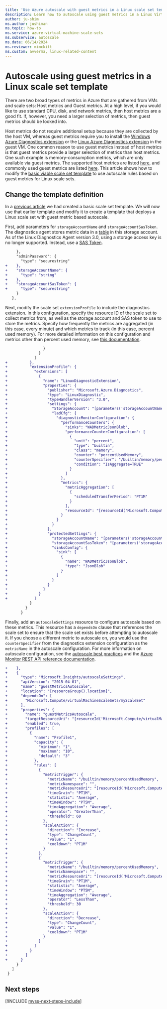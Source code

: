 ```yaml
---
title: 'Use Azure autoscale with guest metrics in a Linux scale set template'
description: Learn how to autoscale using guest metrics in a Linux Virtual Machine Scale Set template
author: ju-shim
ms.author: jushiman
ms.topic: how-to
ms.service: azure-virtual-machine-scale-sets
ms.subservice: autoscale
ms.date: 06/14/2024
ms.reviewer: mimckitt
ms.custom: avverma, linux-related-content
---
```


# Autoscale using guest metrics in a Linux scale set template

There are two broad types of metrics in Azure that are gathered from VMs and scale sets: Host metrics and Guest metrics. At a high level, if you would like to use standard CPU, disk, and network metrics, then host metrics are a good fit. If, however, you need a larger selection of metrics, then guest metrics should be looked into.

Host metrics do not require additional setup because they are collected by the host VM, whereas guest metrics require you to install the [Windows Azure Diagnostics extension](../virtual-machines/extensions/diagnostics-template.md) or the [Linux Azure Diagnostics extension](../virtual-machines/extensions/diagnostics-linux.md) in the guest VM. One common reason to use guest metrics instead of host metrics is that guest metrics provide a larger selection of metrics than host metrics. One such example is memory-consumption metrics, which are only available via guest metrics. The supported host metrics are listed [here](../azure-monitor/essentials/metrics-supported.md), and commonly used guest metrics are listed [here](../azure-monitor/autoscale/autoscale-common-metrics.md). This article shows how to modify the [basic viable scale set template](virtual-machine-scale-sets-mvss-start.md) to use autoscale rules based on guest metrics for Linux scale sets.

## Change the template definition

In a [previous article](virtual-machine-scale-sets-mvss-start.md) we had created a basic scale set template. We will now use that earlier template and modify it to create a template that deploys a Linux scale set with guest metric based autoscale.

First, add parameters for `storageAccountName` and `storageAccountSasToken`. The diagnostics agent stores metric data in a [table](../cosmos-db/tutorial-develop-table-dotnet.md) in this storage account. As of the Linux Diagnostics Agent version 3.0, using a storage access key is no longer supported. Instead, use a [SAS Token](../storage/common/storage-sas-overview.md).

```diff
     },
     "adminPassword": {
       "type": "securestring"
+    },
+    "storageAccountName": {
+      "type": "string"
+    },
+    "storageAccountSasToken": {
+      "type": "securestring"
     }
   },
```

Next, modify the scale set `extensionProfile` to include the diagnostics extension. In this configuration, specify the resource ID of the scale set to collect metrics from, as well as the storage account and SAS token to use to store the metrics. Specify how frequently the metrics are aggregated (in this case, every minute) and which metrics to track (in this case, percent used memory). For more detailed information on this configuration and metrics other than percent used memory, see [this documentation](../virtual-machines/extensions/diagnostics-linux.md).

```diff
                 }
               }
             ]
+          },
+          "extensionProfile": {
+            "extensions": [
+              {
+                "name": "LinuxDiagnosticExtension",
+                "properties": {
+                  "publisher": "Microsoft.Azure.Diagnostics",
+                  "type": "LinuxDiagnostic",
+                  "typeHandlerVersion": "3.0",
+                  "settings": {
+                    "StorageAccount": "[parameters('storageAccountName')]",
+                    "ladCfg": {
+                      "diagnosticMonitorConfiguration": {
+                        "performanceCounters": {
+                          "sinks": "WADMetricJsonBlob",
+                          "performanceCounterConfiguration": [
+                            {
+                              "unit": "percent",
+                              "type": "builtin",
+                              "class": "memory",
+                              "counter": "percentUsedMemory",
+                              "counterSpecifier": "/builtin/memory/percentUsedMemory",
+                              "condition": "IsAggregate=TRUE"
+                            }
+                          ]
+                        },
+                        "metrics": {
+                          "metricAggregation": [
+                            {
+                              "scheduledTransferPeriod": "PT1M"
+                            }
+                          ],
+                          "resourceId": "[resourceId('Microsoft.Compute/virtualMachineScaleSets', 'myScaleSet')]"
+                        }
+                      }
+                    }
+                  },
+                  "protectedSettings": {
+                    "storageAccountName": "[parameters('storageAccountName')]",
+                    "storageAccountSasToken": "[parameters('storageAccountSasToken')]",
+                    "sinksConfig": {
+                      "sink": [
+                        {
+                          "name": "WADMetricJsonBlob",
+                          "type": "JsonBlob"
+                        }
+                      ]
+                    }
+                  }
+                }
+              }
+            ]
           }
         }
       }
```

Finally, add an `autoscaleSettings` resource to configure autoscale based on these metrics. This resource has a `dependsOn` clause that references the scale set to ensure that the scale set exists before attempting to autoscale it. If you choose a different metric to autoscale on, you would use the `counterSpecifier` from the diagnostics extension configuration as the `metricName` in the autoscale configuration. For more information on autoscale configuration, see the [autoscale best practices](../azure-monitor/autoscale/autoscale-best-practices.md) and the [Azure Monitor REST API reference documentation](/rest/api/monitor/autoscalesettings).

```diff
+    },
+    {
+      "type": "Microsoft.Insights/autoscaleSettings",
+      "apiVersion": "2015-04-01",
+      "name": "guestMetricsAutoscale",
+      "location": "[resourceGroup().location]",
+      "dependsOn": [
+        "Microsoft.Compute/virtualMachineScaleSets/myScaleSet"
+      ],
+      "properties": {
+        "name": "guestMetricsAutoscale",
+        "targetResourceUri": "[resourceId('Microsoft.Compute/virtualMachineScaleSets', 'myScaleSet')]",
+        "enabled": true,
+        "profiles": [
+          {
+            "name": "Profile1",
+            "capacity": {
+              "minimum": "1",
+              "maximum": "10",
+              "default": "3"
+            },
+            "rules": [
+              {
+                "metricTrigger": {
+                  "metricName": "/builtin/memory/percentUsedMemory",
+                  "metricNamespace": "",
+                  "metricResourceUri": "[resourceId('Microsoft.Compute/virtualMachineScaleSets', 'myScaleSet')]",
+                  "timeGrain": "PT1M",
+                  "statistic": "Average",
+                  "timeWindow": "PT5M",
+                  "timeAggregation": "Average",
+                  "operator": "GreaterThan",
+                  "threshold": 60
+                },
+                "scaleAction": {
+                  "direction": "Increase",
+                  "type": "ChangeCount",
+                  "value": "1",
+                  "cooldown": "PT1M"
+                }
+              },
+              {
+                "metricTrigger": {
+                  "metricName": "/builtin/memory/percentUsedMemory",
+                  "metricNamespace": "",
+                  "metricResourceUri": "[resourceId('Microsoft.Compute/virtualMachineScaleSets', 'myScaleSet')]",
+                  "timeGrain": "PT1M",
+                  "statistic": "Average",
+                  "timeWindow": "PT5M",
+                  "timeAggregation": "Average",
+                  "operator": "LessThan",
+                  "threshold": 30
+                },
+                "scaleAction": {
+                  "direction": "Decrease",
+                  "type": "ChangeCount",
+                  "value": "1",
+                  "cooldown": "PT1M"
+                }
+              }
+            ]
+          }
+        ]
+      }
     }
   ]
 }
```





## Next steps

[!INCLUDE [mvss-next-steps-include](../../includes/mvss-next-steps.md)]
